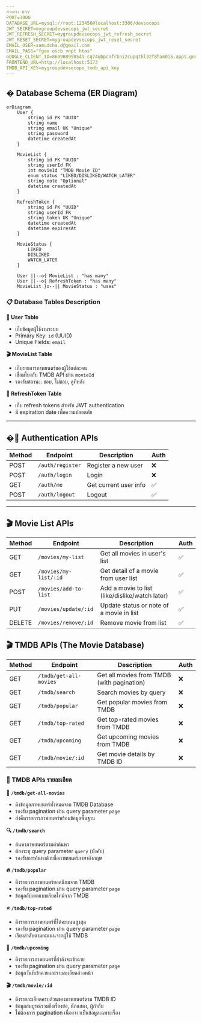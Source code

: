```yaml
---
ตัวอย่าง env
PORT=3000
DATABASE_URL=mysql://root:123456@localhost:3306/devsecops
JWT_SECRET=mygroupdevsecops_jwt_secret
JWT_REFRESH_SECRET=mygroupdevsecops_jwt_refresh_secret
JWT_RESET_SECRET=mygroupdevsecops_jwt_reset_secret
EMAIL_USER=samudcha.d@gmail.com
EMAIL_PASS="fgax oscb vnpt htas"
GOOGLE_CLIENT_ID=860908998541-cq74qbpcnfrbni2cupqthl32f8ham0i5.apps.googleusercontent.com
FRONTEND_URL=http://localhost:5173
TMDB_API_KEY=mygroupdevsecops_tmdb_api_key
---
```


## � Database Schema (ER Diagram)

```mermaid
erDiagram
    User {
        string id PK "UUID"
        string name
        string email UK "Unique"
        string password
        datetime createdAt
    }

    MovieList {
        string id PK "UUID"
        string userId FK
        int movieId "TMDB Movie ID"
        enum status "LIKED/DISLIKED/WATCH_LATER"
        string note "Optional"
        datetime createdAt
    }

    RefreshToken {
        string id PK "UUID"
        string userId FK
        string token UK "Unique"
        datetime createdAt
        datetime expiresAt
    }

    MovieStatus {
        LIKED
        DISLIKED
        WATCH_LATER
    }

    User ||--o{ MovieList : "has many"
    User ||--o{ RefreshToken : "has many"
    MovieList }o--|| MovieStatus : "uses"
```

### 📋 Database Tables Description

**👤 User Table**

- เก็บข้อมูลผู้ใช้งานระบบ
- Primary Key: `id` (UUID)
- Unique Fields: `email`

**🎬 MovieList Table**

- เก็บรายการภาพยนตร์ของผู้ใช้แต่ละคน
- เชื่อมโยงกับ TMDB API ผ่าน `movieId`
- รองรับสถานะ: ชอบ, ไม่ชอบ, ดูทีหลัง

**🔑 RefreshToken Table**

- เก็บ refresh tokens สำหรับ JWT authentication
- มี expiration date เพื่อความปลอดภัย

---

## �🔐 Authentication APIs

| Method | Endpoint         | Description           | Auth |
| ------ | ---------------- | --------------------- | ---- |
| POST   | `/auth/register` | Register a new user   | ❌   |
| POST   | `/auth/login`    | Login                 | ❌   |
| GET    | `/auth/me`       | Get current user info | ✅   |
| POST   | `/auth/logout`   | Logout                | ✅   |

---

## 🎬 Movie List APIs

| Method | Endpoint              | Description                                    | Auth |
| ------ | --------------------- | ---------------------------------------------- | ---- |
| GET    | `/movies/my-list`     | Get all movies in user's list                  | ✅   |
| GET    | `/movies/my-list/:id` | Get detail of a movie from user list           | ✅   |
| POST   | `/movies/add-to-list` | Add a movie to list (like/dislike/watch later) | ✅   |
| PUT    | `/movies/update/:id`  | Update status or note of a movie in list       | ✅   |
| DELETE | `/movies/remove/:id`  | Remove movie from list                         | ✅   |

## 🎬 TMDB APIs (The Movie Database)

| Method | Endpoint               | Description                                | Auth |
| ------ | ---------------------- | ------------------------------------------ | ---- |
| GET    | `/tmdb/get-all-movies` | Get all movies from TMDB (with pagination) | ❌   |
| GET    | `/tmdb/search`         | Search movies by query                     | ❌   |
| GET    | `/tmdb/popular`        | Get popular movies from TMDB               | ❌   |
| GET    | `/tmdb/top-rated`      | Get top-rated movies from TMDB             | ❌   |
| GET    | `/tmdb/upcoming`       | Get upcoming movies from TMDB              | ❌   |
| GET    | `/tmdb/movie/:id`      | Get movie details by TMDB ID               | ❌   |

### 📖 TMDB APIs รายละเอียด

**🎯 `/tmdb/get-all-movies`**

- ดึงข้อมูลภาพยนตร์ทั้งหมดจาก TMDB Database
- รองรับ pagination ผ่าน query parameter `page`
- ส่งคืนรายการภาพยนตร์พร้อมข้อมูลพื้นฐาน

**🔍 `/tmdb/search`**

- ค้นหาภาพยนตร์ตามคำค้นหา
- ต้องระบุ query parameter `query` (บังคับ)
- รองรับการค้นหาด้วยชื่อภาพยนตร์ภาษาอังกฤษ

**🔥 `/tmdb/popular`**

- ดึงรายการภาพยนตร์ยอดนิยมจาก TMDB
- รองรับ pagination ผ่าน query parameter `page`
- ข้อมูลอัปเดตแบบเรียลไทม์จาก TMDB

**⭐ `/tmdb/top-rated`**

- ดึงรายการภาพยนตร์ที่ได้คะแนนสูงสุด
- รองรับ pagination ผ่าน query parameter `page`
- เรียงลำดับตามคะแนนจากผู้ใช้ TMDB

**📅 `/tmdb/upcoming`**

- ดึงรายการภาพยนตร์ที่กำลังจะเข้าฉาย
- รองรับ pagination ผ่าน query parameter `page`
- ข้อมูลวันที่เข้าฉายและรายละเอียดล่วงหน้า

**🎬 `/tmdb/movie/:id`**

- ดึงรายละเอียดครบถ้วนของภาพยนตร์ตาม TMDB ID
- ข้อมูลสมบูรณ์รวมถึงเรื่องย่อ, นักแสดง, ผู้กำกับ
- ไม่ต้องการ pagination เนื่องจากเป็นข้อมูลเฉพาะเรื่อง
